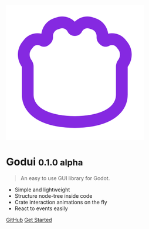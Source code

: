 ![logo](img/logo.svg)

# Godui <small>0.1.0 alpha</small>

> An easy to use GUI library for Godot.

- Simple and lightweight
- Structure node-tree inside code
- Crate interaction animations on the fly
- React to events easily

[GitHub](https://github.com/ghsoares/godui)
[Get Started](quickstart.md)